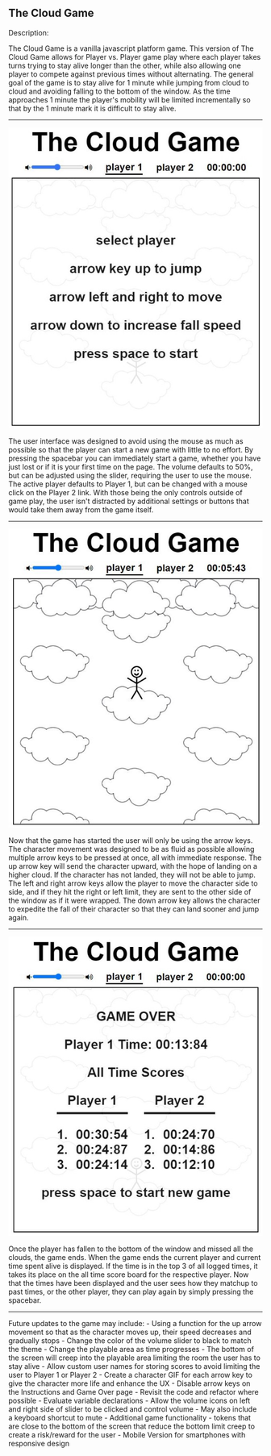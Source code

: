 The Cloud Game 
------------------------------------------------------------------------------------------------------------------------------------------------------------------------------------

Description:

The Cloud Game is a vanilla javascript platform game. This version of The Cloud Game allows for Player vs. Player game play where each player takes turns trying to stay alive longer than the other, while also allowing one player to compete against previous times without alternating. The general goal of the game is to stay alive for 1 minute while jumping from cloud to cloud and avoiding falling to the bottom of the window. As the time approaches 1 minute the player's mobility will be limited incrementally so that by the 1 minute mark it is difficult to stay alive. 

------------------------------------------------------------------------------------------------------------------------------------------------------------------------------------

![alt text](https://github.com/chandlerblaschka/TheCloudGame/blob/master/Assets/OnLoad.JPG)

The user interface was designed to avoid using the mouse as much as possible so that the player can start a new game with little to no effort. By pressing the spacebar you can immediately start a game, whether you have just lost or if it is your first time on the page. The volume defaults to 50%, but can be adjusted using the slider, requiring the user to use the mouse. The active player defaults to Player 1, but can be changed with a mouse click on the Player 2 link. With those being the only controls outside of game play, the user isn't distracted by additional settings or buttons that would take them away from the game itself.

------------------------------------------------------------------------------------------------------------------------------------------------------------------------------------

![alt text](https://github.com/chandlerblaschka/TheCloudGame/blob/master/Assets/GamePlay.JPG)

Now that the game has started the user will only be using the arrow keys. The character movement was designed to be as fluid as possible allowing multiple arrow keys to be pressed at once, all with immediate response. The up arrow key will send the character upward, with the hope of landing on a higher cloud. If the character has not landed, they will not be able to jump. The left and right arrow keys allow the player to move the character side to side, and if they hit the right or left limit, they are sent to the other side of the window as if it were wrapped. The down arrow key allows the character to expedite the fall of their character so that they can land sooner and jump again. 

------------------------------------------------------------------------------------------------------------------------------------------------------------------------------------

![alt text](https://github.com/chandlerblaschka/TheCloudGame/blob/master/Assets/GameOver.JPG)

Once the player has fallen to the bottom of the window and missed all the clouds, the game ends. When the game ends the current player and current time spent alive is displayed. If the time is in the top 3 of all logged times, it takes its place on the all time score board for the respective player. Now that the times have been displayed and the user sees how they matchup to past times, or the other player, they can play again by simply pressing the spacebar. 

------------------------------------------------------------------------------------------------------------------------------------------------------------------------------------

Future updates to the game may include:
    - Using a function for the up arrow movement so that as the character moves up, their speed decreases and gradually stops
    - Change the color of the volume slider to black to match the theme 
    - Change the playable area as time progresses
        - The bottom of the screen will creep into the playable area limiting the room the user has to stay alive
    - Allow custom user names for storing scores to avoid limiting the user to Player 1 or Player 2
    - Create a character GIF for each arrow key to give the character more life and enhance the UX
    - Disable arrow keys on the Instructions and Game Over page
    - Revisit the code and refactor where possible
        - Evaluate variable declarations
        - Allow the volume icons on left and right side of slider to be clicked and control volume
            - May also include a keyboard shortcut to mute
    - Additional game functionality
        - tokens that are close to the bottom of the screen that reduce the bottom limit creep to create a risk/reward for the user
    - Mobile Version for smartphones with responsive design